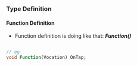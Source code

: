 ### Type Definition

#### Function Definition
* Function definition is doing like that:
***<returnType> Function(<Argument>) <Funtion-name>***
```dart

// eg
void Function(Vocation) OnTap;
```